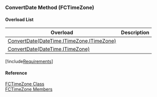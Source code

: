 ﻿### ConvertDate Method (FCTimeZone)

#### Overload List

| Overload | Description |
| --- | --- |
| [ConvertDate(DateTime,ITimeZone,ITimeZone)](fcSDK~FChoice.Foundation.Clarify.DataObjects.FCTimeZone~ConvertDate(DateTime,ITimeZone,ITimeZone).md) |   |
| [ConvertDate(DateTime,ITimeZone)](fcSDK~FChoice.Foundation.Clarify.DataObjects.FCTimeZone~ConvertDate(DateTime,ITimeZone).md) |   |

[!include[Requirements](../partials/requirements.md)]



#### Reference

[FCTimeZone Class](fcSDK~FChoice.Foundation.Clarify.DataObjects.FCTimeZone.md)  
[FCTimeZone Members](fcSDK~FChoice.Foundation.Clarify.DataObjects.FCTimeZone_members.md)
